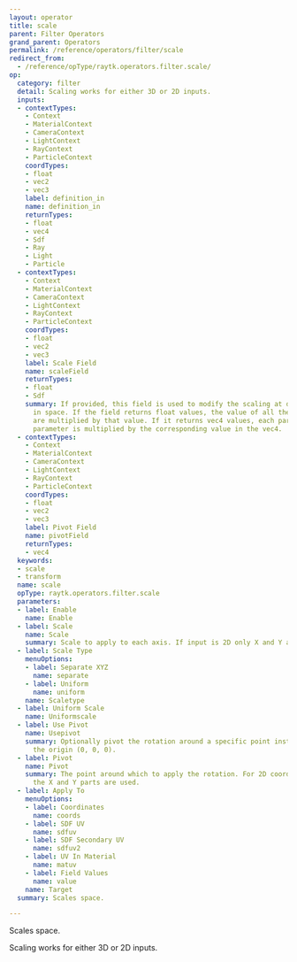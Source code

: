 ```yaml
---
layout: operator
title: scale
parent: Filter Operators
grand_parent: Operators
permalink: /reference/operators/filter/scale
redirect_from:
  - /reference/opType/raytk.operators.filter.scale/
op:
  category: filter
  detail: Scaling works for either 3D or 2D inputs.
  inputs:
  - contextTypes:
    - Context
    - MaterialContext
    - CameraContext
    - LightContext
    - RayContext
    - ParticleContext
    coordTypes:
    - float
    - vec2
    - vec3
    label: definition_in
    name: definition_in
    returnTypes:
    - float
    - vec4
    - Sdf
    - Ray
    - Light
    - Particle
  - contextTypes:
    - Context
    - MaterialContext
    - CameraContext
    - LightContext
    - RayContext
    - ParticleContext
    coordTypes:
    - float
    - vec2
    - vec3
    label: Scale Field
    name: scaleField
    returnTypes:
    - float
    - Sdf
    summary: If provided, this field is used to modify the scaling at different points
      in space. If the field returns float values, the value of all the `Scale` parameters
      are multiplied by that value. If it returns vec4 values, each part of the `Scale`
      parameter is multiplied by the corresponding value in the vec4.
  - contextTypes:
    - Context
    - MaterialContext
    - CameraContext
    - LightContext
    - RayContext
    - ParticleContext
    coordTypes:
    - float
    - vec2
    - vec3
    label: Pivot Field
    name: pivotField
    returnTypes:
    - vec4
  keywords:
  - scale
  - transform
  name: scale
  opType: raytk.operators.filter.scale
  parameters:
  - label: Enable
    name: Enable
  - label: Scale
    name: Scale
    summary: Scale to apply to each axis. If input is 2D only X and Y are used.
  - label: Scale Type
    menuOptions:
    - label: Separate XYZ
      name: separate
    - label: Uniform
      name: uniform
    name: Scaletype
  - label: Uniform Scale
    name: Uniformscale
  - label: Use Pivot
    name: Usepivot
    summary: Optionally pivot the rotation around a specific point instead of around
      the origin (0, 0, 0).
  - label: Pivot
    name: Pivot
    summary: The point around which to apply the rotation. For 2D coordinates, only
      the X and Y parts are used.
  - label: Apply To
    menuOptions:
    - label: Coordinates
      name: coords
    - label: SDF UV
      name: sdfuv
    - label: SDF Secondary UV
      name: sdfuv2
    - label: UV In Material
      name: matuv
    - label: Field Values
      name: value
    name: Target
  summary: Scales space.

---
```



Scales space.

Scaling works for either 3D or 2D inputs.